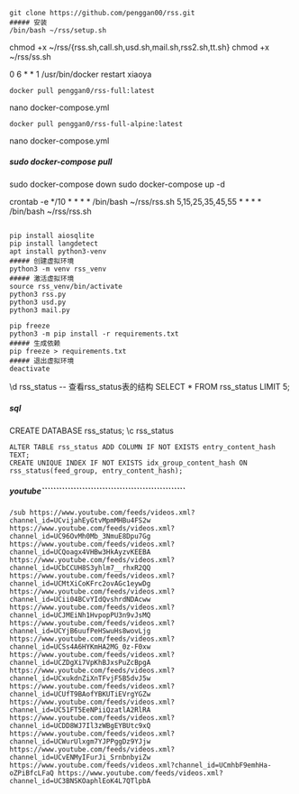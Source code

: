 ```
git clone https://github.com/penggan00/rss.git
##### 安装
/bin/bash ~/rss/setup.sh
```
chmod +x ~/rss/{rss.sh,call.sh,usd.sh,mail.sh,rss2.sh,tt.sh}
chmod +x ~/rss/ss.sh

0 6 * * 1 /usr/bin/docker restart xiaoya
```
docker pull penggan0/rss-full:latest
```
nano docker-compose.yml
```
docker pull penggan0/rss-full-alpine:latest
```
nano docker-compose.yml

##### sudo docker-compose pull
sudo docker-compose down
sudo docker-compose up -d

crontab -e
*/10 * * * * /bin/bash ~/rss/rss.sh
5,15,25,35,45,55 * * * * /bin/bash ~/rss/rss.sh
```

pip install aiosqlite
pip install langdetect
apt install python3-venv
##### 创建虚拟环境
python3 -m venv rss_venv
##### 激活虚拟环境
source rss_venv/bin/activate
python3 rss.py
python3 usd.py
python3 mail.py
```
```
pip freeze
python3 -m pip install -r requirements.txt
##### 生成依赖
pip freeze > requirements.txt
##### 退出虚拟环境
deactivate
```
\d rss_status  -- 查看rss_status表的结构
SELECT * FROM rss_status LIMIT 5;


#####  sql
CREATE DATABASE rss_status;
\c rss_status
``` 
ALTER TABLE rss_status ADD COLUMN IF NOT EXISTS entry_content_hash TEXT;
CREATE UNIQUE INDEX IF NOT EXISTS idx_group_content_hash ON rss_status(feed_group, entry_content_hash);
```

##### youtube``````````````````````````````````````````````````
```
/sub https://www.youtube.com/feeds/videos.xml?channel_id=UCvijahEyGtvMpmMHBu4FS2w https://www.youtube.com/feeds/videos.xml?channel_id=UC96OvMh0Mb_3NmuE8Dpu7Gg https://www.youtube.com/feeds/videos.xml?channel_id=UCQoagx4VHBw3HkAyzvKEEBA https://www.youtube.com/feeds/videos.xml?channel_id=UCbCCUH8S3yhlm7__rhxR2QQ https://www.youtube.com/feeds/videos.xml?channel_id=UCMtXiCoKFrc2ovAGc1eywDg https://www.youtube.com/feeds/videos.xml?channel_id=UCii04BCvYIdQvshrdNDAcww https://www.youtube.com/feeds/videos.xml?channel_id=UCJMEiNh1HvpopPU3n9vJsMQ https://www.youtube.com/feeds/videos.xml?channel_id=UCYjB6uufPeHSwuHs8wovLjg https://www.youtube.com/feeds/videos.xml?channel_id=UCSs4A6HYKmHA2MG_0z-F0xw https://www.youtube.com/feeds/videos.xml?channel_id=UCZDgXi7VpKhBJxsPuZcBpgA https://www.youtube.com/feeds/videos.xml?channel_id=UCxukdnZiXnTFvjF5B5dvJ5w https://www.youtube.com/feeds/videos.xml?channel_id=UCUfT9BAofYBKUTiEVrgYGZw https://www.youtube.com/feeds/videos.xml?channel_id=UC51FT5EeNPiiQzatlA2RlRA https://www.youtube.com/feeds/videos.xml?channel_id=UCDD8WJ7Il3zWBgEYBUtc9xQ https://www.youtube.com/feeds/videos.xml?channel_id=UCWurUlxgm7YJPPggDz9YJjw https://www.youtube.com/feeds/videos.xml?channel_id=UCvENMyIFurJi_SrnbnbyiZw https://www.youtube.com/feeds/videos.xml?channel_id=UCmhbF9emhHa-oZPiBfcLFaQ https://www.youtube.com/feeds/videos.xml?channel_id=UC3BNSKOaphlEoK4L7QTlpbA
```